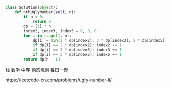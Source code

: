 <!--
 * @Description: 
 * @Autor: Au3C2
 * @Date: 2021-04-11 14:17:05
 * @LastEditors: Au3C2
 * @LastEditTime: 2021-04-16 12:34:11
-->
```python
class Solution(object):
    def nthUglyNumber(self, n):
        if n < 0:
            return 0
        dp = [1] * n
        index2, index3, index5 = 0, 0, 0
        for i in range(1, n):
            dp[i] = min(2 * dp[index2], 3 * dp[index3], 5 * dp[index5])
            if dp[i] == 2 * dp[index2]: index2 += 1
            if dp[i] == 3 * dp[index3]: index3 += 1
            if dp[i] == 5 * dp[index5]: index5 += 1
        return dp[n - 1]
```
栈 数学 中等 动态规划 每日一题

https://leetcode-cn.com/problems/ugly-number-ii/

